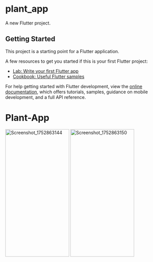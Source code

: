 # plant_app

A new Flutter project.

## Getting Started

This project is a starting point for a Flutter application.

A few resources to get you started if this is your first Flutter project:

- [Lab: Write your first Flutter app](https://docs.flutter.dev/get-started/codelab)
- [Cookbook: Useful Flutter samples](https://docs.flutter.dev/cookbook)

For help getting started with Flutter development, view the
[online documentation](https://docs.flutter.dev/), which offers tutorials,
samples, guidance on mobile development, and a full API reference.
# Plant-App
<img width="200" height="400" alt="Screenshot_1752863144" src="https://github.com/user-attachments/assets/0cfb4453-8723-4783-88ac-dbe8245337d5" />
<img width="200" height="400" alt="Screenshot_1752863150" src="https://github.com/user-attachments/assets/6d882223-fed2-44e8-9d80-45530cc6572f" />
